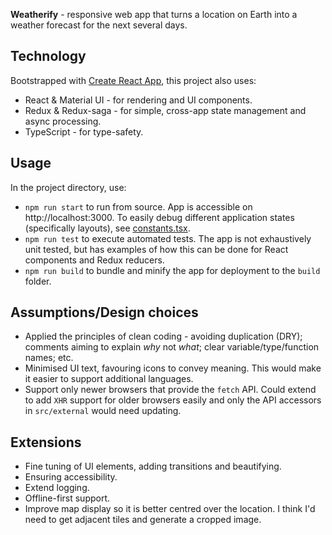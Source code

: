 **Weatherify** - responsive web app that turns a location on Earth into a weather forecast for the next several days.

## Technology

Bootstrapped with [Create React App](https://github.com/facebook/create-react-app), this project also uses:
* React & Material UI - for rendering and UI components.
* Redux & Redux-saga - for simple, cross-app state management and async processing.
* TypeScript - for type-safety.

## Usage

In the project directory, use:
* `npm run start` to run from source. App is accessible on http://localhost:3000. To easily debug different application states (specifically layouts), see [constants.tsx](./src/constants.tsx).
* `npm run test` to execute automated tests. The app is not exhaustively unit tested, but has examples of how this can be done for React components and Redux reducers.
* `npm run build` to bundle and minify the app for deployment to the `build` folder.

## Assumptions/Design choices

* Applied the principles of clean coding - avoiding duplication (DRY); comments aiming to explain _why_ not _what_; clear variable/type/function names; etc.
* Minimised UI text, favouring icons to convey meaning. This would make it easier to support additional languages.
* Support only newer browsers that provide the `fetch` API. Could extend to add `XHR` support for older browsers easily and only the API accessors in `src/external` would need updating.

## Extensions

* Fine tuning of UI elements, adding transitions and beautifying.
* Ensuring accessibility.
* Extend logging.
* Offline-first support.
* Improve map display so it is better centred over the location. I think I'd need to get adjacent tiles and generate a cropped image.